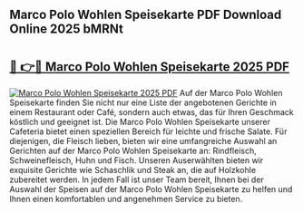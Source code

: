 ## Marco Polo Wohlen Speisekarte PDF Download Online 2025 bMRNt

# <h2><a href="http://gc7rnq.nevu.top/?p=Marco+Polo+Wohlen+Speisekarte">🔗 👉🔴 Marco Polo Wohlen Speisekarte 2025 PDF</a></h2>

[![Marco Polo Wohlen Speisekarte 2025 PDF](https://i.imgur.com/dBaPXMq.png)](http://gc7rnq.nevu.top/?p=Marco+Polo+Wohlen+Speisekarte)
Auf der Marco Polo Wohlen Speisekarte finden Sie nicht nur eine Liste der angebotenen Gerichte in einem Restaurant oder Café, sondern auch etwas, das für Ihren Geschmack köstlich und geeignet ist. Die Marco Polo Wohlen Speisekarte unserer Cafeteria bietet einen speziellen Bereich für leichte und frische Salate. Für diejenigen, die Fleisch lieben, bieten wir eine umfangreiche Auswahl an Gerichten auf der Marco Polo Wohlen Speisekarte an: Rindfleisch, Schweinefleisch, Huhn und Fisch. Unseren Auserwählten bieten wir exquisite Gerichte wie Schaschlik und Steak an, die auf Holzkohle zubereitet werden. In jedem Fall ist unser Team bereit, Ihnen bei der Auswahl der Speisen auf der Marco Polo Wohlen Speisekarte zu helfen und Ihnen einen komfortablen und angenehmen Service zu bieten.
